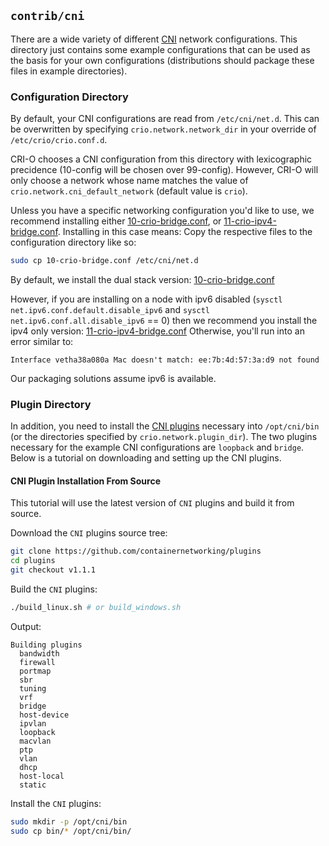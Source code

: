 ## `contrib/cni` ##

There are a wide variety of different [CNI][cni] network configurations. This
directory just contains some example configurations that can be used as the
basis for your own configurations (distributions should package these files in
example directories).

### Configuration Directory

By default, your CNI configurations are read from `/etc/cni/net.d`.
This can be overwritten by specifying `crio.network.network_dir` in your override of `/etc/crio/crio.conf.d`.

CRI-O chooses a CNI configuration from this directory with lexicographic precidence (10-config will be chosen over 99-config).
However, CRI-O will only choose a network whose name matches the value of `crio.network.cni_default_network` (default value is `crio`).

Unless you have a specific networking configuration you'd like to use, we recommend installing either [10-crio-bridge.conf][dual-stack], or [11-crio-ipv4-bridge.conf][ipv4-only].
Installing in this case means: Copy the respective files to the configuration directory like so:

```bash
sudo cp 10-crio-bridge.conf /etc/cni/net.d
```

By default, we install the dual stack version: [10-crio-bridge.conf][dual-stack]

However, if you are installing on a node with ipv6 disabled (`sysctl net.ipv6.conf.default.disable_ipv6` and `sysctl net.ipv6.conf.all.disable_ipv6` == 0)
then we recommend you install the ipv4 only version: [11-crio-ipv4-bridge.conf][ipv4-only]
Otherwise, you'll run into an error similar to:
```
Interface vetha38a080a Mac doesn't match: ee:7b:4d:57:3a:d9 not found
```

Our packaging solutions assume ipv6 is available.

[dual-stack]: 10-crio-bridge.conf
[ipv4-only]: 11-crio-ipv4-bridge.conf

### Plugin Directory

In addition, you need to install the [CNI plugins][cni] necessary into
`/opt/cni/bin` (or the directories specified by `crio.network.plugin_dir`). The
two plugins necessary for the example CNI configurations are `loopback` and
`bridge`. Below is a tutorial on downloading and setting up the CNI plugins.

[cni]: https://github.com/containernetworking/plugins

#### CNI Plugin Installation From Source

This tutorial will use the latest version of `CNI` plugins and build it from source.

Download the `CNI` plugins source tree:

```bash
git clone https://github.com/containernetworking/plugins
cd plugins
git checkout v1.1.1
```

Build the `CNI` plugins:

```bash
./build_linux.sh # or build_windows.sh
```

Output:

```
Building plugins
  bandwidth
  firewall
  portmap
  sbr
  tuning
  vrf
  bridge
  host-device
  ipvlan
  loopback
  macvlan
  ptp
  vlan
  dhcp
  host-local
  static
```

Install the `CNI` plugins:

```bash
sudo mkdir -p /opt/cni/bin
sudo cp bin/* /opt/cni/bin/
```
